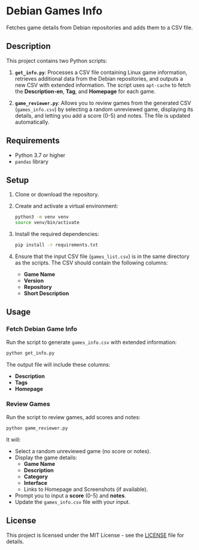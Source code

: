 # Debian Games Info  
Fetches game details from Debian repositories and adds them to a CSV file.

## Description  
This project contains two Python scripts:

1. **`get_info.py`**: Processes a CSV file containing Linux game information, retrieves additional data from the Debian repositories, and outputs a new CSV with extended information. The script uses `apt-cache` to fetch the **Description-en**, **Tag**, and **Homepage** for each game.  

2. **`game_reviewer.py`**: Allows you to review games from the generated CSV (`games_info.csv`) by selecting a random unreviewed game, displaying its details, and letting you add a score (0-5) and notes. The file is updated automatically.

## Requirements  
- Python 3.7 or higher  
- `pandas` library  

## Setup  

1. Clone or download the repository.  
2. Create and activate a virtual environment:  

   ```bash
   python3 -m venv venv  
   source venv/bin/activate  
   ```

3. Install the required dependencies:  

   ```bash
   pip install -r requirements.txt  
   ```

4. Ensure that the input CSV file (`games_list.csv`) is in the same directory as the scripts. The CSV should contain the following columns:  
   - **Game Name**  
   - **Version**  
   - **Repository**  
   - **Short Description**  

## Usage  

### Fetch Debian Game Info  

Run the script to generate `games_info.csv` with extended information:  

```bash
python get_info.py  
```

The output file will include these columns:  
- **Description**  
- **Tags**  
- **Homepage**  

### Review Games  

Run the script to review games, add scores and notes:  

```bash
python game_reviewer.py  
```

It will:  
- Select a random unreviewed game (no score or notes).  
- Display the game details:  
   - **Game Name**  
   - **Description**  
   - **Category**  
   - **Interface**  
   - Links to Homepage and Screenshots (if available).  
- Prompt you to input a **score** (0-5) and **notes**.  
- Update the `games_info.csv` file with your input.  

## License  
This project is licensed under the MIT License - see the [LICENSE](LICENSE) file for details.  
